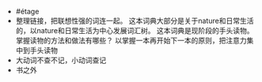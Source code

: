 - #étage
- 整理链接，把联想性强的词连一起。
  这本词典大部分是关于nature和日常生活的，以nature和日常生活为中心发展词汇树。
  这本词典是现阶段的手头读物。掌握读物的方法和做法有哪些？
  以掌握一本再开始下一本的原则，把注意力集中到手头读物
- 大动词不查不记，小动词查记
- 书之外